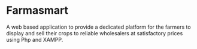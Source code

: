 # Farmasmart
A web based application to provide a dedicated platform for the farmers to display and sell their crops to reliable wholesalers at satisfactory prices using Php and XAMPP.

